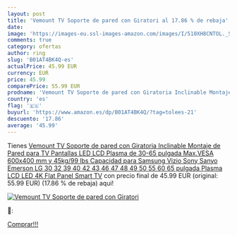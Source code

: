 ```yaml
---
layout: post
title: 'Vemount TV Soporte de pared con Giratori al 17.86 % de rebaja'
date: 
image: 'https://images-eu.ssl-images-amazon.com/images/I/510XH8CNTOL._SL200_.jpg'
comments: true
category: ofertas
author: ring
slug: 'B01AT4BK4Q-es'
actualPrice: 45.99 EUR
currency: EUR
price: 45.99
comparePrice: 55.99 EUR
prodname: 'Vemount TV Soporte de pared con Giratoria Inclinable Montaje de Pared para TV Pantallas LED  LCD Plasma de 30-65 pulgada Max.VESA 600x400 mm y 45kg/99 lbs Capacidad para Samsung Vizio Sony Sanyo Emerson LG 30 32 39 40 42 43 46 47 48 49 50 55 60 65 pulgada Plasma LCD LED 4K Flat Panel Smart TV'
country: 'es'
flag: '🇪🇸'
buyurl: 'https://www.amazon.es/dp/B01AT4BK4Q/?tag=tolees-21'
descuento: '17.86'
average: '45.99'
---
```


Tienes [Vemount TV Soporte de pared con Giratoria Inclinable Montaje de Pared para TV Pantallas LED  LCD Plasma de 30-65 pulgada Max.VESA 600x400 mm y 45kg/99 lbs Capacidad para Samsung Vizio Sony Sanyo Emerson LG 30 32 39 40 42 43 46 47 48 49 50 55 60 65 pulgada Plasma LCD LED 4K Flat Panel Smart TV](https://www.amazon.es/dp/B01AT4BK4Q/?tag=tolees-21) con precio final de  45.99 EUR (original: 55.99 EUR) (17.86 %  de rebaja) aqui!

[![Vemount TV Soporte de pared con Giratori](https://images-eu.ssl-images-amazon.com/images/I/510XH8CNTOL._SL200_.jpg)](https://www.amazon.es/dp/B01AT4BK4Q/?tag=tolees-21)

🔎:


[Comprar!!!](https://www.amazon.es/dp/B01AT4BK4Q/?tag=tolees-21)
